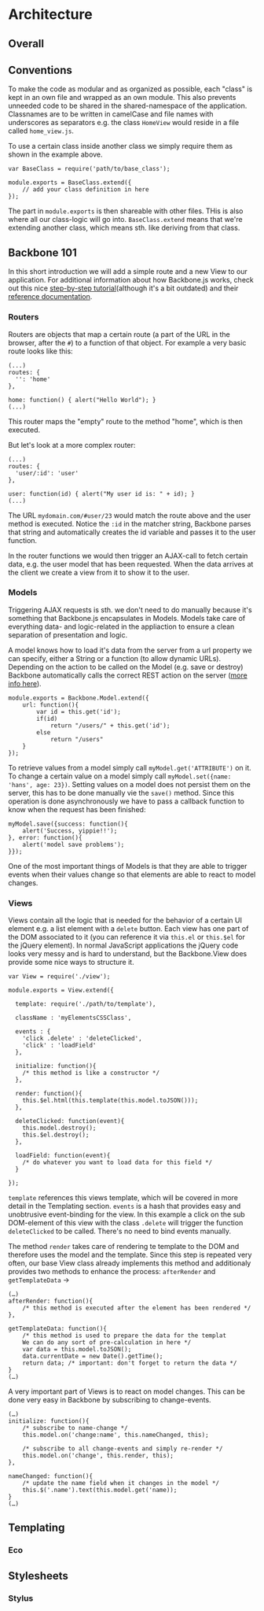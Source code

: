 # Architecture

## Overall

## Conventions

To make the code as modular and as organized as possible, each "class" is kept in an own file and wrapped as an own module. This also prevents unneeded code to be shared in the shared-namespace of the application. Classnames are to be written in camelCase and file names with underscores as separators e.g. the class `HomeView` would reside in a file called `home_view.js`.

To use a certain class inside another class we simply require them as shown in the example above.

	var BaseClass = require('path/to/base_class');

	module.exports = BaseClass.extend({
  		// add your class definition in here
	});
	
The part in `module.exports` is then shareable with other files. THis is also where all our class-logic will go into. `BaseClass.extend` means that we're extending another class, which means sth. like deriving from that class.

## Backbone 101

In this short introduction we will add a simple route and a new View to our application. For additional information about how Backbone.js works, check out this nice [step-by-step tutorial](http://arturadib.com/hello-backbonejs/)(although it's a bit outdated) and their [reference documentation](http://documentcloud.github.com/backbone/).

### Routers

Routers are objects that map a certain route (a part of the URL in the browser, after the `#`) to a function of that object. For example a very basic route looks like this:
    
    (...)
    routes: {
      '': 'home'
    },

    home: function() { alert("Hello World"); }
    (...)

This router maps the "empty" route to the method "home", which is then executed. 

But let's look at a more complex router:

    (...)
    routes: {
      'user/:id': 'user'
    },

    user: function(id) { alert("My user id is: " + id); }
    (...)

The URL `mydomain.com/#user/23` would match the route above and the user method is executed. Notice the `:id` in the matcher string, Backbone parses that string and automatically creates the id variable and passes it to the user function.

In the router functions we would then trigger an AJAX-call to fetch certain data, e.g. the user model that has been requested. When the data arrives at the client we create a view from it to show it to the user.

### Models

Triggering AJAX requests is sth. we don't need to do manually because it's something that Backbone.js encapsulates in Models. Models take care of everything data- and logic-related in the appliaction to ensure a clean separation of presentation and logic.

A model knows how to load it's data from the server from a url property we can specify, either a String or a function (to allow dynamic URLs). Depending on the action to be called on the Model (e.g. save or destroy) Backbone automatically calls the correct REST action on the server ([more info here](http://documentcloud.github.com/backbone/#Sync)).

	module.exports = Backbone.Model.extend({
  		url: function(){
    		var id = this.get('id');
    		if(id)
      			return "/users/" + this.get('id');
    		else
      			return "/users"
		}
	});

To retrieve values from a model simply call `myModel.get('ATTRIBUTE')` on it. To change a certain value on a model simply call `myModel.set({name: 'hans', age: 23})`. Setting values on a model does not persist them on the server, this has to be done manually vie the `save()` method. Since this operation is done asynchronously we have to pass a callback function to know when the request has been finished: 

	myModel.save({success: function(){
		alert('Success, yippie!!');
	}, error: function(){
		alert('model save problems');
	}});
	
One of the most important things of Models is that they are able to trigger events when their values change so that elements are able to react to model changes. 

### Views

Views contain all the logic that is needed for the behavior of a certain UI element e.g. a list element with a `delete` button. Each view has one part of the DOM associated to it (you can reference it via `this.el` or `this.$el` for the jQuery element). In normal JavaScript applications the jQuery code looks very messy and is hard to understand, but the Backbone.View does provide some nice ways to structure it.

	var View = require('./view');
	
	module.exports = View.extend({
  
  	  template: require('./path/to/template'),
  
  	  className : 'myElementsCSSClass',
  
  	  events : {
    	'click .delete' : 'deleteClicked',
    	'click' : 'loadField'
  	  },
  
	  initialize: function(){
    	/* this method is like a constructor */
      },
      
      render: function(){
      	this.$el.html(this.template(this.model.toJSON()));
      },
      
      deleteClicked: function(event){
      	this.model.destroy();
      	this.$el.destroy();
      },
      
      loadField: function(event){
      	/* do whatever you want to load data for this field */
      }
  	  
	});		

`template` references this views template, which will be covered in more detail in the Templating section. `events` is a hash that provides easy and unobtrusive event-binding for the view. In this example a click on the sub DOM-element of this view with the class `.delete` will trigger the function `deleteClicked` to be called. There's no need to bind events manually.

The method `render` takes care of rendering te template to the DOM and therefore uses the model and the template. Since this step is repeated very often, our base View class already implements this method and additionaly provides two methods to enhance the process: `afterRender` and `getTemplateData` ->

	(…)
	afterRender: function(){
		/* this method is executed after the element has been rendered */
	},
	
	getTemplateData: function(){
		/* this method is used to prepare the data for the templat
		We can do any sort of pre-calculation in here */
		var data = this.model.toJSON();
		data.currentDate = new Date().getTime();
		return data; /* important: don't forget to return the data */
	}
	(…)

A very important part of Views is to react on model changes. This can be done very easy in Backbone by subscribing to change-events.

	(…)
	initialize: function(){
		/* subscribe to name-change */
		this.model.on('change:name', this.nameChanged, this);
		
		/* subscribe to all change-events and simply re-render */
		this.model.on('change', this.render, this);
	},
	
	nameChanged: function(){
		/* update the name field when it changes in the model */
		this.$('.name').text(this.model.get('name));
	}
	(…)

## Templating

### Eco

## Stylesheets

### Stylus